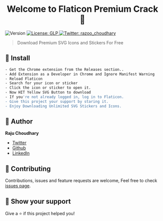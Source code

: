 <h1 align="center">Welcome to Flaticon Premium Crack 👋</h1>
<p>
  <img alt="Version" src="https://img.shields.io/badge/version-1.0-blue.svg?cacheSeconds=2592000" />
  <a href="#" target="_blank">
    <img alt="License: GLP" src="https://img.shields.io/badge/License-GLP-yellow.svg" />
  </a>
  <a href="https://twitter.com/razoo_choudhary" target="_blank">
    <img alt="Twitter: razoo_choudhary" src="https://img.shields.io/twitter/follow/razoo_choudhary.svg?style=social" />
  </a>
</p>

> Download Premium SVG Icons and Stickers For Free

## 🚀 Install

```sh
- Get the Chrome extension from the Releases section..
- Add Extension as a Developer in Chrome and Ignore Manifest Warning
- Reload Flaticon
- Search for your icon or sticker 
- Click the icon or sticker to open it.
- Now HIT Yellow SVG Button to download
- If you're not already logged in, log in to Flaticon.
- Give this project your support by staring it.
- Enjoy Downloading Unlimited SVG Stickers and Icons.
```

## 👤 Author

**Raju Choudhary**

* [Twitter](https://twitter.com/razoo\_choudhary)
* [Github](https://github.com/razoo-choudhary)
* [LinkedIn](https://linkedin.com/in/razoo-choudhary)

## 🤝 Contributing

Contributions, issues and feature requests are welcome, Feel free to check [issues page](https://github.com/razoo-choudhary/flaticon-premium/issues).

## 🤟 Show your support

Give a ⭐️ if this project helped you!